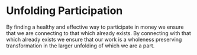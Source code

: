 # Unfolding Participation 
By finding a healthy and effective way to participate in money we ensure that we are connecting to that which already exists. By connecting with that which already exists we ensure that our work is a wholeness preserving transformation in the larger unfolding of which we are a part.